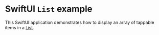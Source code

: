 # SwiftUI `List` example

This SwiftUI application demonstrates how to display an array of tappable items in a [List](https://developer.apple.com/documentation/swiftui/list).
